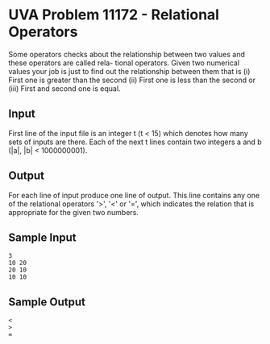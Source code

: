 # UVA Problem 11172 - Relational Operators

Some operators checks about the relationship between two values and these
operators are called rela- tional operators. Given two numerical values your
job is just to find out the relationship between them that is (i) First one is
greater than the second (ii) First one is less than the second or (iii) First
and second one is equal.

## Input
First line of the input file is an integer t (t &lt; 15) which denotes how many
sets of inputs are there. Each of the next t lines contain two integers a and b
(|a|, |b| &lt; 1000000001).  


## Output
For each line of input produce one line of output. This line contains any one
of the relational operators '&gt;', '&lt;' or '=', which indicates the relation
that is appropriate for the given two numbers.

## Sample Input
```
3
10 20
20 10
10 10
```

## Sample Output
```
<
>
=
```

